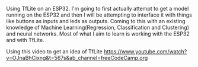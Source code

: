 Using TfLite on an ESP32. I'm going to first actually attempt to get a model running on the ESP32 and then I will be attempting to interface it with things like buttons as inputs and leds as outputs. Coming to this with an existing knowledge of Machine Learning(Regression, Classification and Clustering) and neural networks. Most of what I aim to learn is working with the ESP32 and with TfLite.

Using this video to get an idea of TfLite 
https://www.youtube.com/watch?v=OJnaBhCixng&t=567s&ab_channel=freeCodeCamp.org
